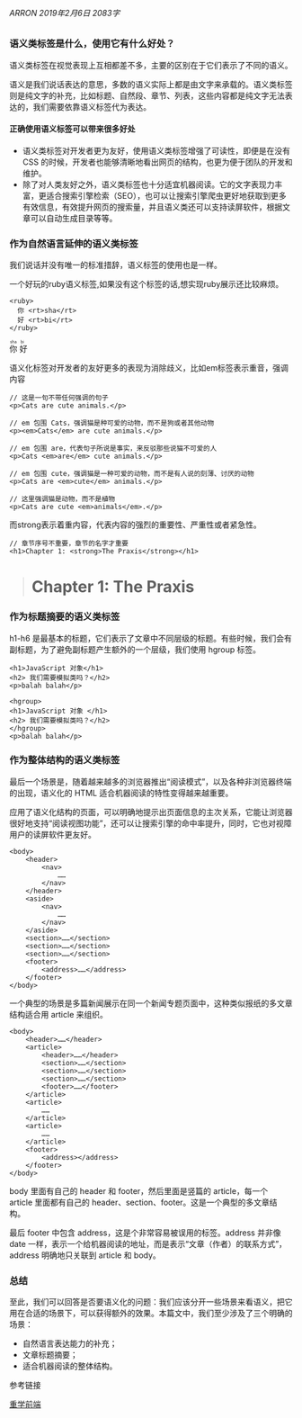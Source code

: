 ###### ARRON  2019年2月6日   2083字

### 语义类标签是什么，使用它有什么好处？

语义类标签在视觉表现上互相都差不多，主要的区别在于它们表示了不同的语义。

语义是我们说话表达的意思，多数的语义实际上都是由文字来承载的。语义类标签则是纯文字的补充，比如标题、自然段、章节、列表，这些内容都是纯文字无法表达的，我们需要依靠语义标签代为表达。

#### 正确使用语义标签可以带来很多好处
- 语义类标签对开发者更为友好，使用语义类标签增强了可读性，即便是在没有 CSS 的时候，开发者也能够清晰地看出网页的结构，也更为便于团队的开发和维护。
- 除了对人类友好之外，语义类标签也十分适宜机器阅读。它的文字表现力丰富，更适合搜索引擎检索（SEO），也可以让搜索引擎爬虫更好地获取到更多有效信息，有效提升网页的搜索量，并且语义类还可以支持读屏软件，根据文章可以自动生成目录等等。

### 作为自然语言延伸的语义类标签

我们说话并没有唯一的标准措辞，语义标签的使用也是一样。

一个好玩的ruby语义标签,如果没有这个标签的话,想实现ruby展示还比较麻烦。

```
<ruby>
  你 <rt>sha</rt>
  好 <rt>bi</rt>
</ruby>
```
<ruby>
  你 <rt>sha</rt>
  好 <rt>bi</rt>
</ruby>

语义化标签对开发者的友好更多的表现为消除歧义，比如em标签表示重音，强调内容
```
// 这是一句不带任何强调的句子
<p>Cats are cute animals.</p>

// em 包围 Cats，强调猫是种可爱的动物，而不是狗或者其他动物
<p><em>Cats</em> are cute animals.</p>

// em 包围 are，代表句子所说是事实，来反驳那些说猫不可爱的人
<p>Cats <em>are</em> cute animals.</p>

// em 包围 cute，强调猫是一种可爱的动物，而不是有人说的刻薄、讨厌的动物
<p>Cats are <em>cute</em> animals.</p>

// 这里强调猫是动物，而不是植物
<p>Cats are cute <em>animals</em>.</p>

```

而strong表示着重内容，代表内容的强烈的重要性、严重性或者紧急性。
```
// 章节序号不重要，章节的名字才重要
<h1>Chapter 1: <strong>The Praxis</strong></h1>
```

><h1>Chapter 1: <strong>The Praxis</strong></h1>

### 作为标题摘要的语义类标签

h1-h6 是最基本的标题，它们表示了文章中不同层级的标题。有些时候，我们会有副标题，为了避免副标题产生额外的一个层级，我们使用 hgroup 标签。
```
<h1>JavaScript 对象</h1>
<h2> 我们需要模拟类吗？</h2>
<p>balah balah</p>
```
```
<hgroup>
<h1>JavaScript 对象 </h1>
<h2> 我们需要模拟类吗？</h2>
</hgroup>
<p>balah balah</p>
```

### 作为整体结构的语义类标签

最后一个场景是，随着越来越多的浏览器推出“阅读模式”，以及各种非浏览器终端的出现，语义化的 HTML 适合机器阅读的特性变得越来越重要。

应用了语义化结构的页面，可以明确地提示出页面信息的主次关系，它能让浏览器很好地支持“阅读视图功能”，还可以让搜索引擎的命中率提升，同时，它也对视障用户的读屏软件更友好。

```
<body>
    <header>
        <nav>
            ……
        </nav>
    </header>
    <aside>
        <nav>
            ……
        </nav>
    </aside>
    <section>……</section>
    <section>……</section>
    <section>……</section>
    <footer>
        <address>……</address>
    </footer>
</body>
```
一个典型的场景是多篇新闻展示在同一个新闻专题页面中，这种类似报纸的多文章结构适合用 article 来组织。
```
<body>
    <header>……</header>
    <article>
        <header>……</header>
        <section>……</section>
        <section>……</section>
        <section>……</section>
        <footer>……</footer>
    </article>
    <article>
        ……
    </article>
    <article>
        ……
    </article>
    <footer>
        <address></address>
    </footer>
</body>
```
body 里面有自己的 header 和 footer，然后里面是竖篇的 article，每一个 article 里面都有自己的 header、section、footer。这是一个典型的多文章结构。

最后 footer 中包含 address，这是个非常容易被误用的标签。address 并非像 date 一样，表示一个给机器阅读的地址，而是表示“文章（作者）的联系方式”，address 明确地只关联到 article 和 body。

### 总结

至此，我们可以回答是否要语义化的问题：我们应该分开一些场景来看语义，把它用在合适的场景下，可以获得额外的效果。本篇文中，我们至少涉及了三个明确的场景：

- 自然语言表达能力的补充；
- 文章标题摘要；
- 适合机器阅读的整体结构。


参考链接

[重学前端](https://time.geekbang.org/column/154)